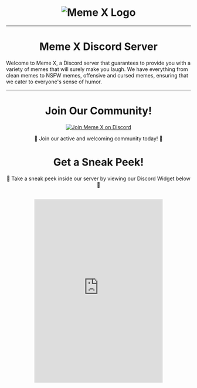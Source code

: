 <div align="center">

# ![Meme X Logo](https://cdn.discordapp.com/icons/850301137147658261/20f0f1652e822178a4976b423d0bcc7b.jpg?size=512)

</div>

---

<div align="center">

# Meme X Discord Server

</div>

Welcome to Meme X, a Discord server that guarantees to provide you with a variety of memes that will surely make you laugh. We have everything from clean memes to NSFW memes, offensive and cursed memes, ensuring that we cater to everyone's sense of humor.

---

<div align="center">

# Join Our Community!

</div>

<div align="center">

[![Join Meme X on Discord](https://img.shields.io/discord/850301137147658261?color=7289DA&label=Join%20Meme%20X%20on%20Discord&logo=discord&logoColor=white&style=for-the-badge)](https://discord.gg/memex)

</div>

<div align="center">

🎉 Join our active and welcoming community today! 🎉

</div>

<div align="center">

# Get a Sneak Peek!

</div>

<div align="center">

👀 Take a sneak peek inside our server by viewing our Discord Widget below 👀

<br>

<iframe src="https://discord.com/widget?id=850301137147658261&theme=dark" width="350" height="500" allowtransparency="true" frameborder="0" sandbox="allow-popups allow-popups-to-escape-sandbox allow-same-origin allow-scripts"/>

</div>

---

<div align="center">

# Features

</div>

Our server has a lot to offer, including:

<div align="center">

💬 Wide variety of memes<br>
😂 Offensive & Cursed memes<br>
🔞 NSFW memes<br>
😈 Dark humor<br>
🎁 Game & Nitro Giveaways<br>
🐒 High-Quality NSFW Reddit Memes<br>
🎵 High-Bitrate Voice Chats and Music<br>
💋 Wide variety of Porn Content<br>

</div>

And so much more!

---

<div align="center">

# Get in Touch

</div>

Join Meme X now and have some laughs! If you have any questions, concerns, or suggestions, feel free to reach out to our friendly staff members. See you on the server!
